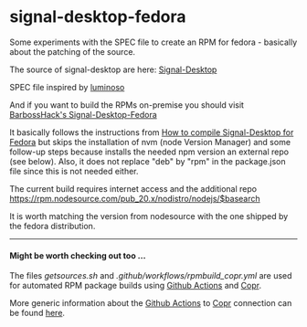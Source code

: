 # signal-desktop-fedora

Some experiments with the SPEC file to create an RPM for fedora - basically about the patching of the source.

The source of signal-desktop are here: [Signal-Desktop](https://github.com/signalapp/Signal-Desktop)

SPEC file inspired by [luminoso](https://copr.fedorainfracloud.org/coprs/luminoso/Signal-Desktop)

And if you want to build the RPMs on-premise you should visit [BarbossHack's Signal-Desktop-Fedora](https://github.com/BarbossHack/Signal-Desktop-Fedora)

It basically follows the instructions from [How to compile Signal-Desktop for Fedora](https://github.com/michelamarie/fedora-signal/wiki/How-to-compile-Signal-Desktop-for-Fedora) but skips the installation of nvm (node Version Manager) and some follow-up steps because installs the needed npm version an external repo (see below). Also, it does not replace "deb" by "rpm" in the package.json file since this is not needed either.

The current build requires internet access and the additional repo https://rpm.nodesource.com/pub_20.x/nodistro/nodejs/$basearch

It is worth matching the version from nodesource with the one shipped by the fedora distribution.


---

#### Might be worth checking out too ...

The files *getsources.sh* and *.github/workflows/rpmbuild_copr.yml* are used for automated RPM package builds using [Github Actions](https://github.com/useidel/signal-desktop-fedora/actions) and [Copr](https://copr.fedorainfracloud.org/coprs/useidel/signal-desktop/).

More generic information about the [Github Actions](https://github.com/features/actions) to [Copr](https://copr.fedorainfracloud.org/) connection can be found [here](https://github.com/useidel/copr-build-test).



